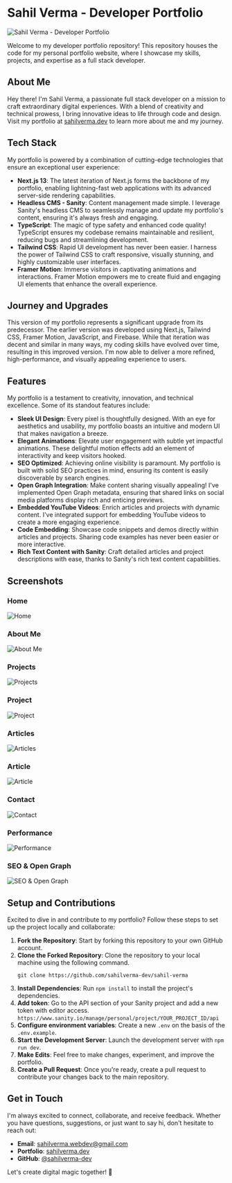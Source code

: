 # Sahil Verma - Developer Portfolio

![Sahil Verma - Developer Portfolio](/screenshots/poster.png)

Welcome to my developer portfolio repository! This repository houses the code for my personal portfolio website, where I showcase my skills, projects, and expertise as a full stack developer.

## About Me

Hey there! I'm Sahil Verma, a passionate full stack developer on a mission to craft extraordinary digital experiences. With a blend of creativity and technical prowess, I bring innovative ideas to life through code and design. Visit my portfolio at [sahilverma.dev](https://sahilverma.dev/) to learn more about me and my journey.

## Tech Stack

My portfolio is powered by a combination of cutting-edge technologies that ensure an exceptional user experience:

- **Next.js 13**: The latest iteration of Next.js forms the backbone of my portfolio, enabling lightning-fast web applications with its advanced server-side rendering capabilities.
- **Headless CMS - Sanity**: Content management made simple. I leverage Sanity's headless CMS to seamlessly manage and update my portfolio's content, ensuring it's always fresh and engaging.
- **TypeScript**: The magic of type safety and enhanced code quality! TypeScript ensures my codebase remains maintainable and resilient, reducing bugs and streamlining development.
- **Tailwind CSS**: Rapid UI development has never been easier. I harness the power of Tailwind CSS to craft responsive, visually stunning, and highly customizable user interfaces.
- **Framer Motion**: Immerse visitors in captivating animations and interactions. Framer Motion empowers me to create fluid and engaging UI elements that enhance the overall experience.

## Journey and Upgrades

This version of my portfolio represents a significant upgrade from its predecessor. The earlier version was developed using Next.js, Tailwind CSS, Framer Motion, JavaScript, and Firebase. While that iteration was decent and similar in many ways, my coding skills have evolved over time, resulting in this improved version. I'm now able to deliver a more refined, high-performance, and visually appealing experience to users.

## Features

My portfolio is a testament to creativity, innovation, and technical excellence. Some of its standout features include:

- **Sleek UI Design**: Every pixel is thoughtfully designed. With an eye for aesthetics and usability, my portfolio boasts an intuitive and modern UI that makes navigation a breeze.
- **Elegant Animations**: Elevate user engagement with subtle yet impactful animations. These delightful motion effects add an element of interactivity and keep visitors hooked.
- **SEO Optimized**: Achieving online visibility is paramount. My portfolio is built with solid SEO practices in mind, ensuring its content is easily discoverable by search engines.
- **Open Graph Integration**: Make content sharing visually appealing! I've implemented Open Graph metadata, ensuring that shared links on social media platforms display rich and enticing previews.
- **Embedded YouTube Videos**: Enrich articles and projects with dynamic content. I've integrated support for embedding YouTube videos to create a more engaging experience.
- **Code Embedding**: Showcase code snippets and demos directly within articles and projects. Sharing code examples has never been easier or more interactive.
- **Rich Text Content with Sanity**: Craft detailed articles and project descriptions with ease, thanks to Sanity's rich text content capabilities.

## Screenshots

### Home

![Home](/screenshots/home.png)

### About Me

![About Me](/screenshots/about.png)

### Projects

![Projects](/screenshots/projects.png)

### Project

![Project](/screenshots/project.png)

### Articles

![Articles](/screenshots/articles.png)

### Article

![Article](/screenshots/article.png)

### Contact

![Contact](/screenshots/contact.png)

### Performance

![Performance](/screenshots/performance.png)

### SEO & Open Graph

![SEO & Open Graph](/screenshots/seo-open-graph.png)

## Setup and Contributions

Excited to dive in and contribute to my portfolio? Follow these steps to set up the project locally and collaborate:

1. **Fork the Repository**: Start by forking this repository to your own GitHub account.
2. **Clone the Forked Repository**: Clone the repository to your local machine using the following command.
   ```shell
   git clone https://github.com/sahilverma-dev/sahil-verma
   ```
3. **Install Dependencies**: Run `npm install` to install the project's dependencies.
4. **Add token**: Go to the API section of your Sanity project and add a new token with editor access.
   `https://www.sanity.io/manage/personal/project/YOUR_PROJECT_ID/api`
5. **Configure environment variables**: Create a new `.env` on the basis of the `.env.example`.
6. **Start the Development Server**: Launch the development server with `npm run dev`.
7. **Make Edits**: Feel free to make changes, experiment, and improve the portfolio.
8. **Create a Pull Request**: Once you're ready, create a pull request to contribute your changes back to the main repository.

## Get in Touch

I'm always excited to connect, collaborate, and receive feedback. Whether you have questions, suggestions, or just want to say hi, don't hesitate to reach out:

- **Email**: sahilverma.webdev@gmail.com
- **Portfolio**: [sahilverma.dev](https://sahilverma.dev/)
- **GitHub**: [@sahilverma-dev](https://github.com/sahilverma-dev)

Let's create digital magic together! 🚀
